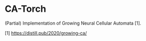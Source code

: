# CA-Torch
(Partial) Implementation of Growing Neural Cellular Automata [1].

[1] https://distill.pub/2020/growing-ca/
